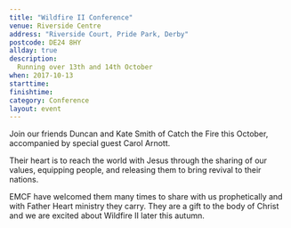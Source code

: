 ```yaml
---
title: "Wildfire II Conference"
venue: Riverside Centre
address: "Riverside Court, Pride Park, Derby"
postcode: DE24 8HY
allday: true
description: 
  Running over 13th and 14th October
when: 2017-10-13
starttime: 
finishtime: 
category: Conference
layout: event
---
```

Join our friends Duncan and Kate Smith of Catch the Fire this October, accompanied by special guest Carol Arnott.

Their heart is to reach the world with Jesus through the sharing of our values, equipping people, and releasing them to bring revival to their nations.

EMCF have welcomed them many times to share with us prophetically and with Father Heart ministry they carry. They are a gift to the body of Christ and we are excited about Wildfire II later this autumn.